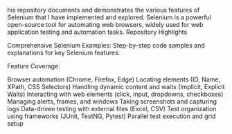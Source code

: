his repository documents and demonstrates the various features of Selenium that I have implemented and explored. Selenium is a powerful open-source tool for automating web browsers, widely used for web application testing and automation tasks.
Repository Highlights


Comprehensive Selenium Examples:
Step-by-step code samples and explanations for key Selenium features.


Feature Coverage:

Browser automation (Chrome, Firefox, Edge)
Locating elements (ID, Name, XPath, CSS Selectors)
Handling dynamic content and waits (Implicit, Explicit Waits)
Interacting with web elements (click, input, dropdowns, checkboxes)
Managing alerts, frames, and windows
Taking screenshots and capturing logs
Data-driven testing with external files (Excel, CSV)
Test organization using frameworks (JUnit, TestNG, Pytest)
Parallel test execution and grid setup
